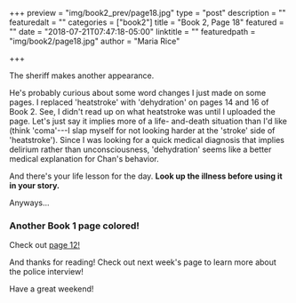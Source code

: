 +++
preview = "img/book2_prev/page18.jpg"
type = "post"
description = ""
featuredalt = ""
categories = ["book2"]
title = "Book 2, Page 18"
featured = ""
date = "2018-07-21T07:47:18-05:00"
linktitle = ""
featuredpath = "img/book2/page18.jpg"
author = "Maria Rice"

+++

The sheriff makes another appearance. 

He's probably curious about 
some word changes I just made on some pages. I replaced 
'heatstroke' with 'dehydration' on pages 14 and 16 of Book 2. 
See, I didn't read up on what heatstroke was until I 
uploaded the page. Let's just say it implies more of a life-
and-death situation than I'd like (think 'coma'---I slap myself
for not looking harder at the 'stroke' side of 'heatstroke'). 
Since I was looking for 
a quick medical diagnosis that implies delirium rather than 
unconsciousness, 'dehydration' seems like a better medical
explanation for Chan's behavior. 

And there's your life lesson for the day. **Look up the 
illness before using it in your story.**

Anyways...

### Another Book 1 page colored!

Check out [page 12!](https://mcrice123.github.io/morphic/blog/book-1-page-12/)


And thanks for reading! Check out next week's page to learn 
more about the police interview!

Have a great weekend!
